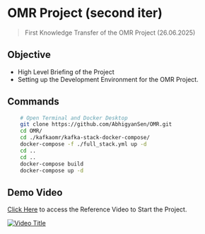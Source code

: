 # OMR Project (second iter)

> First Knowledge Transfer of the OMR Project (26.06.2025)

## Objective
- High Level Briefing of the Project
- Setting up the Development Environment for the OMR Project.

## Commands
```sh
    # Open Terminal and Docker Desktop
    git clone https://github.com/AbhigyanSen/OMR.git
    cd OMR/
    cd ./kafkaomr/kafka-stack-docker-compose/
    docker-compose -f ./full_stack.yml up -d
    cd ..
    cd ..
    docker-compose build
    docker-compose up -d
```

## Demo Video
[Click Here](https://datacoresystemsin-my.sharepoint.com/:v:/g/personal/abhigyan_sen_datacoresystems_co_in/EZhoLi9HUDtGiwf0md8mLxkBNqLw7AfIVJ7AQhA-6EzH4w?e=eh0Vmj) to access the Reference Video to Start the Project.

[![Video Title](https://akm-img-a-in.tosshub.com/indiatoday/images/story/201808/omr_sheet_cbse.jpeg?size=690:388)](https://datacoresystemsin-my.sharepoint.com/:v:/g/personal/abhigyan_sen_datacoresystems_co_in/EZhoLi9HUDtGiwf0md8mLxkBNqLw7AfIVJ7AQhA-6EzH4w?e=eh0Vmj)
